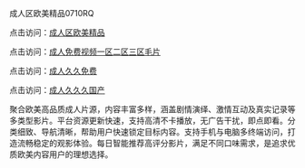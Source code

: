 成人区欧美精品0710RQ

点击访问：<a href="https://heiliaoll4qsx.pages.dev">成人区欧美精品</a> 

点击访问：<a href="https://heiliaoll4qsx.pages.dev">成人免费视频一区二区三区毛片</a> 

点击访问：<a href="https://heiliaoll4qsx.pages.dev">成人久久免费</a> 

点击访问：<a href="https://heiliaoll4qsx.pages.dev">成人久久久国产</a> 

聚合欧美高品质成人片源，内容丰富多样，涵盖剧情演绎、激情互动及真实记录等多类型影片。平台资源更新快速，支持高清不卡播放，无广告干扰，即点即看。分类细致、导航清晰，帮助用户快速锁定目标内容。支持手机与电脑多终端访问，打造流畅稳定的观影体验。每日智能推荐高评分影片，满足不同口味需求，是追求优质欧美内容用户的理想选择。

<span style="display:none;">[Canonical link](https://github.com/W20250710/So10 ）</span>

